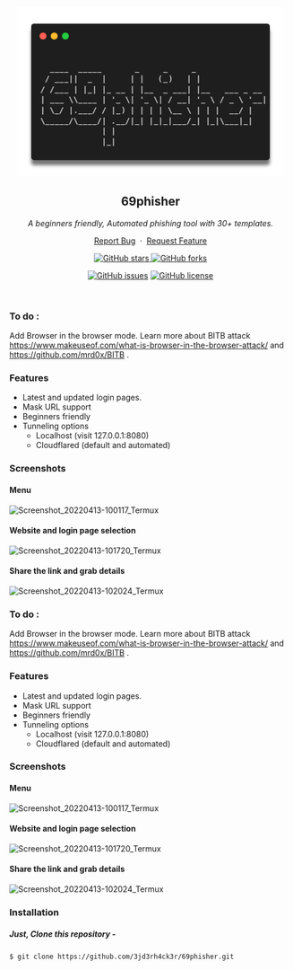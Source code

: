 <div align="center">
  <a href="https://github.com/3jd3rh4ck3r/69phisher">
    <img src="./logo.png" alt="Logo" >
  </a>

<h2 align="center">69phisher</h2>

  <p><i>A beginners friendly, Automated phishing tool with 30+ templates.</i></p>
  <p align="center">
    <a href="https://github.com/3jd3rh4ck3r/69phisher/issues/new?assignees=&labels=bug&title=Report Bug">Report Bug</a>
    &nbsp;·&nbsp;
    <a href="https://github.com/3jd3rh4ck3r/69phisher/issues/new?assignees=&labels=&template=feature_request.md&title=">Request Feature</a>
  </p>
  <a href="https://github.com/3jd3rh4ck3r/69phisher/stargazers"><img alt="GitHub stars" src="https://img.shields.io/github/stars/3jd3rh4ck3r/69phisher">
  <a href="https://github.com/3jd3rh4ck3r/69phisher/network"><img alt="GitHub forks" src="https://img.shields.io/github/forks/3jd3rh4ck3r/69phisher"></a>

  <a href="https://github.com/3jd3rh4ck3r/69phisher/issues"><img alt="GitHub issues" src="https://img.shields.io/github/issues/3jd3rh4ck3r/69phisher"></a>
  <a href="https://github.com/3jd3rh4ck3r/69phisher/blob/main/LICENSE"><img alt="GitHub license" src="https://img.shields.io/github/license/3jd3rh4ck3r/69phisher"></a>
  <br/>
</div>
<br />


### To do :
Add Browser in the browser mode. Learn more about BITB attack https://www.makeuseof.com/what-is-browser-in-the-browser-attack/ and https://github.com/mrd0x/BITB .
### Features

- Latest and updated login pages.
- Mask URL support 
- Beginners friendly
- Tunneling options
  - Localhost (visit 127.0.0.1:8080)
  - Cloudflared (default and automated)

### Screenshots 
#### Menu
![Screenshot_20220413-100117_Termux](https://user-images.githubusercontent.com/68991993/163101060-4a4aff6d-96f9-43e0-9625-58ab6d84fc01.jpg)
#### Website and login page selection
![Screenshot_20220413-101720_Termux](https://user-images.githubusercontent.com/68991993/163102727-b3b1199e-b24d-49ed-a71b-57f0c07f43d4.jpg)
#### Share the link and grab details
![Screenshot_20220413-102024_Termux](https://user-images.githubusercontent.com/68991993/163102809-4add5b0e-6225-4009-a399-ff6e4bdc2adf.jpg)






### To do :
Add Browser in the browser mode. Learn more about BITB attack https://www.makeuseof.com/what-is-browser-in-the-browser-attack/ and https://github.com/mrd0x/BITB .
### Features

- Latest and updated login pages.
- Mask URL support 
- Beginners friendly
- Tunneling options
  - Localhost (visit 127.0.0.1:8080)
  - Cloudflared (default and automated)

### Screenshots 
#### Menu
![Screenshot_20220413-100117_Termux](https://user-images.githubusercontent.com/68991993/163101060-4a4aff6d-96f9-43e0-9625-58ab6d84fc01.jpg)
#### Website and login page selection
![Screenshot_20220413-101720_Termux](https://user-images.githubusercontent.com/68991993/163102727-b3b1199e-b24d-49ed-a71b-57f0c07f43d4.jpg)
#### Share the link and grab details
![Screenshot_20220413-102024_Termux](https://user-images.githubusercontent.com/68991993/163102809-4add5b0e-6225-4009-a399-ff6e4bdc2adf.jpg)



### Installation

##### Just, Clone this repository -
```sh
$ git clone https://github.com/3jd3rh4ck3r/69phisher.git
